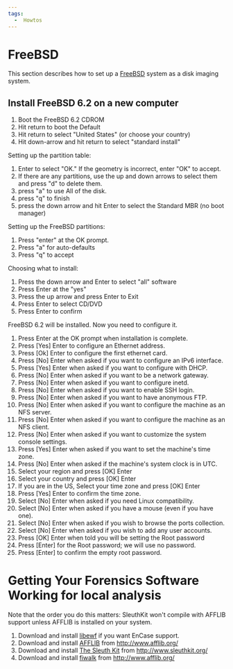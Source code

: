 ```yaml
---
tags:
  -  Howtos
---
```

# FreeBSD

This section describes how to set up a [FreeBSD](freebsd.md)
system as a disk imaging system.

## Install FreeBSD 6.2 on a new computer

1.  Boot the FreeBSD 6.2 CDROM
2.  Hit return to boot the Default
3.  Hit return to select "United States" (or choose your country)
4.  Hit down-arrow and hit return to select "standard install"

Setting up the partition table:

1.  Enter to select "OK." If the geometry is incorrect, enter "OK" to
    accept.
2.  If there are any partitions, use the up and down arrows to select
    them and press "d" to delete them.
3.  press "a" to use All of the disk.
4.  press "q" to finish
5.  press the down arrow and hit Enter to select the Standard MBR (no
    boot manager)

Setting up the FreeBSD partitions:

1.  Press "enter" at the OK prompt.
2.  Press "a" for auto-defaults
3.  Press "q" to accept

Choosing what to install:

1.  Press the down arrow and Enter to select "all" software
2.  Press Enter at the "yes"
3.  Press the up arrow and press Enter to Exit
4.  Press Enter to select CD/DVD
5.  Press Enter to confirm

FreeBSD 6.2 will be installed. Now you need to configure it.

1.  Press Enter at the OK prompt when installation is complete.
2.  Press \[Yes\] Enter to configure an Ethernet address.
3.  Press \[Ok\] Enter to configure the first ethernet card.
4.  Press \[No\] Enter when asked if you want to configure an IPv6
    interface.
5.  Press \[Yes\] Enter when asked if you want to configure with DHCP.
6.  Press \[No\] Enter when asked if you want to be a network gateway.
7.  Press \[No\] Enter when asked if you want to configure inetd.
8.  Press \[No\] Enter when asked if you want to enable SSH login.
9.  Press \[No\] Enter when asked if you want to have anonymous FTP.
10. Press \[No\] Enter when asked if you want to configure the machine
    as an NFS server.
11. Press \[No\] Enter when asked if you want to configure the machine
    as an NFS client.
12. Press \[No\] Enter when asked if you want to customize the system
    console settings.
13. Press \[Yes\] Enter when asked if you want to set the machine's time
    zone.
14. Press \[No\] Enter when asked if the machine's system clock is in
    UTC.
15. Select your region and press \[OK\] Enter
16. Select your country and press \[OK\] Enter
17. If you are in the US, Select your time zone and press \[OK\] Enter
18. Press \[Yes\] Enter to confirm the time zone.
19. Select \[No\] Enter when asked if you need Linux compatibility.
20. Select \[No\] Enter when asked if you have a mouse (even if you have
    one).
21. Select \[No\] Enter when asked if you wish to browse the ports
    collection.
22. Select \[No\] Enter when asked if you wish to add any user accounts.
23. Press \[OK\] Enter when told you will be setting the Root password
24. Press \[Enter\] for the Root password; we will use no password.
25. Press \[Enter\] to confirm the empty root password.

# Getting Your Forensics Software Working for local analysis

Note that the order you do this matters: SleuthKit won't compile with
AFFLIB support unless AFFLIB is installed on your system.

1.  Download and install [libewf](libewf.md) if you want EnCase support.
2.  Download and install [AFFLIB](aff.md) from <http://www.afflib.org/>
3.  Download and install [The Sleuth Kit](the_sleuth_kit.md) from
    <http://www.sleuthkit.org/>
4.  Download and install [fiwalk](fiwalk.md) from
    <http://www.afflib.org/>

